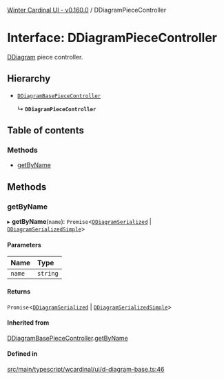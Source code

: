[Winter Cardinal UI - v0.160.0](../index.md) / DDiagramPieceController

# Interface: DDiagramPieceController

[DDiagram](../classes/DDiagram.md) piece controller.

## Hierarchy

- [`DDiagramBasePieceController`](DDiagramBasePieceController.md)

  ↳ **`DDiagramPieceController`**

## Table of contents

### Methods

- [getByName](DDiagramPieceController.md#getbyname)

## Methods

### getByName

▸ **getByName**(`name`): `Promise`<[`DDiagramSerialized`](DDiagramSerialized.md) \| [`DDiagramSerializedSimple`](DDiagramSerializedSimple.md)\>

#### Parameters

| Name | Type |
| :------ | :------ |
| `name` | `string` |

#### Returns

`Promise`<[`DDiagramSerialized`](DDiagramSerialized.md) \| [`DDiagramSerializedSimple`](DDiagramSerializedSimple.md)\>

#### Inherited from

[DDiagramBasePieceController](DDiagramBasePieceController.md).[getByName](DDiagramBasePieceController.md#getbyname)

#### Defined in

[src/main/typescript/wcardinal/ui/d-diagram-base.ts:46](https://github.com/winter-cardinal/winter-cardinal-ui/blob/v0.160.0/src/main/typescript/wcardinal/ui/d-diagram-base.ts#L46)
